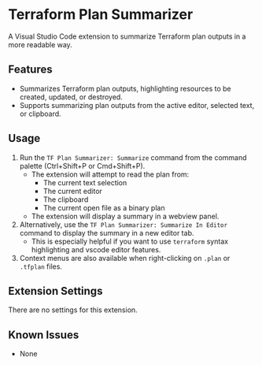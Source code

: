 # Terraform Plan Summarizer

A Visual Studio Code extension to summarize Terraform plan outputs in a more readable way.

## Features

-   Summarizes Terraform plan outputs, highlighting resources to be created, updated, or destroyed.
-   Supports summarizing plan outputs from the active editor, selected text, or clipboard.

## Usage

1.  Run the `TF Plan Summarizer: Summarize` command from the command palette (Ctrl+Shift+P or Cmd+Shift+P).
    *   The extension will attempt to read the plan from:
        *   The current text selection
        *   The current editor
        *   The clipboard
        *   The current open file as a binary plan
    *   The extension will display a summary in a webview panel.
2.  Alternatively, use the `TF Plan Summarizer: Summarize In Editor` command to display the summary in a new editor tab.
    *   This is especially helpful if you want to use `terraform` syntax highlighting and vscode editor features.
3. Context menus are also available when right-clicking on `.plan` or `.tfplan` files.

## Extension Settings

There are no settings for this extension.

## Known Issues

-   None
